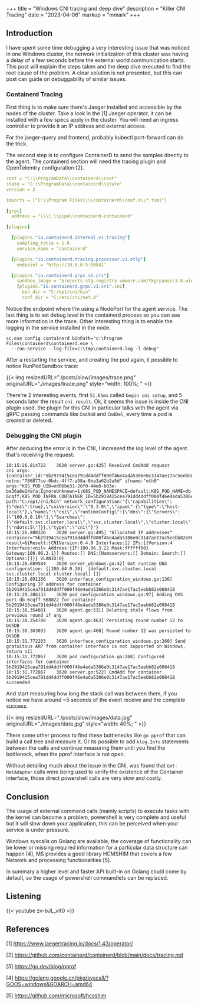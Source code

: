 +++
title = "Windows CNI tracing and deep dive"
description = "Killer CNI Tracing"
date = "2023-04-06"
markup = "mmark"
+++

## Introduction

I have spent some time debugging a very interesting issue that was noticed in one Windows cluster, the network initialization 
of this cluster was having a delay of a few seconds before the external world communication starts. This post will explain the steps
taken and the deep dive executed to find the root cause of the problem. A clear solution is not presented, but this can
post can guide on debuggability of similar issues.

### Containerd Tracing

First thing is to make sure there's Jaeger installed and accessible by the nodes of the cluster.
Take a look in the [1] Jaeger operator, it can be installed with a few specs apply in the cluster. You
will need an ingress controller to provide it an IP address and external access. 

For the jaeger-query and frontend, probably kubectl port-forward can do the trick.

The second step is to configure ContainerD to send the samples directly to the agent. The containerd
section will need the tracing plugin and OpenTelemtry configuration [2].

```yaml
root = "C:\\ProgramData\\containerd\\root"
state = "C:\\ProgramData\\containerd\\state"
version = 2

imports = ["C:\\Program Files\\\\containerd\\conf.d\\*.toml"]

[grpc]
  address = "\\\\.\\pipe\\containerd-containerd"

[plugins]

  [plugins."io.containerd.internal.v1.tracing"]
    sampling_ratio = 1.0
    service_name = "containerd"

  [plugins."io.containerd.tracing.processor.v1.otlp"]
    endpoint = "http://10.0.0.5:30841"

  [plugins."io.containerd.grpc.v1.cri"]
    sandbox_image = "projects-stg.registry.vmware.com/tkg/pause:3.8-windows-amd64"
    [plugins."io.containerd.grpc.v1.cri".cni]
      bin_dir = "C:/opt/cni/bin"
      conf_dir = "C:/etc/cni/net.d"
```

Notice the endpoint where I'm using a NodePort for the agent service. The last thing is to set
debug level in the containerd process so you can see more information in the trace. Other
interesting thing is to enable the logging in the service installed in the node.

```shell
sc.exe config containerd binPath="c:\Program Files\containerd\containerd.exe \
  --run-service --log-file=c:\tmp\containerd.log -l debug"
```

After a restarting the service, and creating the pod again, it possible to notice RunPodSandbox trace:

{{< img resizedURL="./posts/slow/images/trace.png" originalURL="./images/trace.png" style="width: 100%; " >}}

There're 2 interesting events, first `51.65ms` called `begin cni setup`, and 5 seconds later the result `cni result`.
Ok, it seems the issue is inside the CNI plugin used, the plugin for this CNI in particular talks with the agent 
via gRPC passing commands like `CmdAdd` and `CmdDel`, every time a pod is created or deleted.

### Debugging the CNI plugin

After deducing the error is in the CNI, I increased the log level of the agent that's receiving the request:


```shell
10:15:26.814722    3620 server.go:425] Received CmdAdd request cni_args:{container_id:"5b2919415cea791dd4ddff000f46e4ada5386e0c3147ae17ac5eebb82e008418" netns:"786877ce-0bdc-4ff7-a58a-0ba3a62b2a5d" ifname:"eth0" args:"K8S_POD_UID=ed06be31-28f0-44e8-b03e-be36a8e24afa;IgnoreUnknown=1;K8S_POD_NAMESPACE=default;K8S_POD_NAME=db-6cqff;K8S_POD_INFRA_CONTAINER_ID=5b2919415cea791dd4ddff000f46e4ada5386e0c3147ae17ac5eebb82e008418" path:"C:/opt/cni/bin" network_configuration:"{\"capabilities\":{\"dns\":true},\"cniVersion\":\"0.3.0\",\"ipam\":{\"type\":\"host-local\"},\"name\":\"cni\",\"runtimeConfig\":{\"dns\":{\"Servers\":[\"100.0.0.10\"],\"Searches\":[\"default.svc.cluster.local\",\"svc.cluster.local\",\"cluster.local\"],\"Options\":[\"ndots:5\"]}},\"type\":\"cni\"}"}
10:15:26.888326    3620 server.go:495] "Allocated IP addresses" container="5b2919415cea791dd4ddff000f46e4ada5386e0c3147ae17ac5eebb82e008418" result=&{Result:{CNIVersion:0.4.0 Interfaces:[] IPs:[{Version:4 Interface:<nil> Address:{IP:100.96.3.22 Mask:ffffff00} Gateway:100.96.3.1}] Routes:[] DNS:{Nameservers:[] Domain: Search:[] Options:[]}} VLANID:0}
10:15:26.889584    3620 server_windows.go:42] Got runtime DNS configuration: {[100.64.0.10]  [default.svc.cluster.local svc.cluster.local cluster.local] []}
10:15:26.891166    3620 interface_configuration_windows.go:136] Configuring IP address for container 5b2919415cea791dd4ddff000f46e4ada5386e0c3147ae17ac5eebb82e008418
10:15:29.386133    3620 pod_configuration_windows.go:97] Adding OVS port db-6cqff-568022 for container 5b2919415cea791dd4ddff000f46e4ada5386e0c3147ae17ac5eebb82e008418
10:15:30.354081    3620 agent.go:531] Deleting stale flows from previous round if any
10:15:30.354788    3620 agent.go:463] Persisting round number 12 to OVSDB
10:15:30.363033    3620 agent.go:468] Round number 12 was persisted to OVSDB
10:15:31.772203    3620 interface_configuration_windows.go:260] Send gratuitous ARP from container interface is not supported on Windows, return nil
10:15:31.772867    3620 pod_configuration.go:268] Configured interfaces for container 5b2919415cea791dd4ddff000f46e4ada5386e0c3147ae17ac5eebb82e008418
10:15:31.772867    3620 server.go:522] CmdAdd for container 5b2919415cea791dd4ddff000f46e4ada5386e0c3147ae17ac5eebb82e008418 succeeded
```

And start measuring how long the stack call was between them, if you notice we have around ~5 seconds of the event receive and the
complete success.

{{< img resizedURL="./posts/slow/images/data.jpg" originalURL="./images/data.jpg" style="width: 40%; " >}}

There some other process to find these bottlenecks like `go pprof` that can build a call tree and measure it.
Or its possible to add `klog.Info` statements between the calls and continue measuring them until you find the
bottleneck, when the pprof interface is not open.

Without detailing much about the issue in the CNI, was found that `Get-NetAdapter` calls were being used to
verify the existence of the Container interface, those direct powershell calls are very slow and costly.

## Conclusion

The usage of external command calls (mainly scripts) to execute tasks with the kernel can become a problem, powershell
is very complete and useful but it will slow down your application, this can be perceived when your service is under pressure.

Windows syscalls on Golang are available, the coverage of functionality can be lower or missing required information for
a particular data structure can happen [4], MS provides a good library HCMSHIM that covers a few Network and processing
functionalities [5]. 

In summary a higher level and faster API built-in on Golang could come by default, so the usage of powershell commandlets can be
replaced.

## Listening 

{{< youtube zv-bJL_vIt0 >}}

## References 

[1] https://www.jaegertracing.io/docs/1.43/operator/

[2] https://github.com/containerd/containerd/blob/main/docs/tracing.md

[3] https://go.dev/blog/pprof

[4] https://golang.google.cn/pkg/syscall/?GOOS=windows&GOARCH=amd64

[5] https://github.com/microsoft/hcsshim
